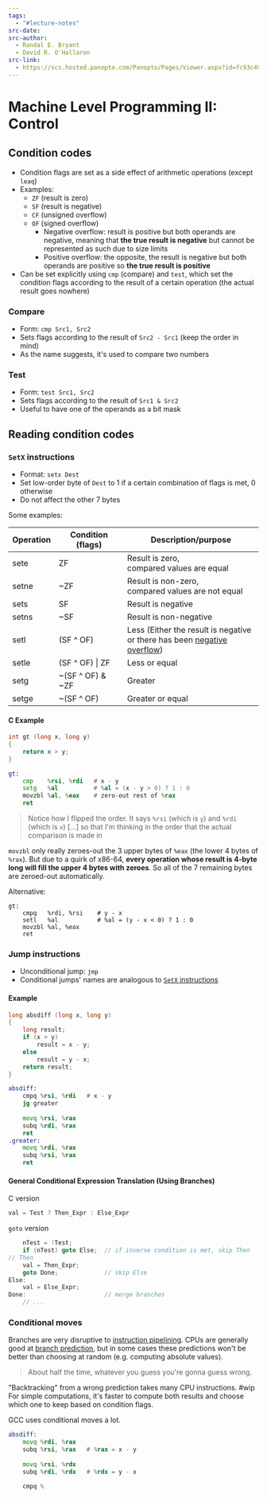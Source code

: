 ```yaml
---
tags:
  - "#lecture-notes"
src-date:
src-author:
  - Randal E. Bryant
  - David R. O'Hallaron
src-link:
  - https://scs.hosted.panopto.com/Panopto/Pages/Viewer.aspx?id=fc93c499-8fc9-4652-9a99-711058054afb
---
```

# Machine Level Programming II: Control

## Condition codes

- Condition flags are set as a side effect of arithmetic operations (except `leaq`)
- Examples:
	- `ZF` (result is zero)
	- `SF` (result is negative)
	- `CF` (unsigned overflow)
	- `OF` (signed overflow)
		- Negative overflow: result is positive but both operands are negative, meaning that **the true result is negative** but cannot be represented as such due to size limits
		- Positive overflow: the opposite, the result is negative but both operands are positive so **the true result is positive**
- Can be set explicitly using `cmp` (compare) and `test`, which set the condition flags according to the result of a certain operation (the actual result goes nowhere)

### Compare

- Form: `cmp Src1, Src2`
- Sets flags according to the result of `Src2 - Src1` (keep the order in mind)
- As the name suggests, it's used to compare two numbers

### Test

- Form: `test Src1, Src2`
- Sets flags according to the result of `Src1 & Src2`
- Useful to have one of the operands as a bit mask

## Reading condition codes

### `SetX` instructions

- Format: `setx Dest`
- Set low-order byte of `Dest` to 1 if a certain combination of flags is met, 0 otherwise
- Do not affect the other 7 bytes

Some examples:

| Operation | Condition (flags) | Description/purpose                                                                               |
| --------- | ----------------- | ------------------------------------------------------------------------------------------------- |
| sete      | ZF                | Result is zero,<br>compared values are equal                                                      |
| setne     | ~ZF               | Result is non-zero,<br>compared values are not equal                                              |
| sets      | SF                | Result is negative                                                                                |
| setns     | ~SF               | Result is non-negative                                                                            |
| setl      | (SF ^ OF)         | Less (Either the result is negative<br>or there has been [negative overflow](#Condition%20codes)) |
| setle     | (SF ^ OF) \| ZF   | Less or equal                                                                                     |
| setg      | ~(SF ^ OF) & ~ZF  | Greater                                                                                           |
| setge     | ~(SF ^ OF)        | Greater or equal                                                                                  |

#### C Example

```c
int gt (long x, long y)
{
	return x > y;
}
```

```asm
gt:
	cmp    %rsi, %rdi   # x - y
	setg   %al          # %al = (x - y > 0) ? 1 : 0
	movzbl %al, %eax    # zero-out rest of %rax
	ret
```

> Notice how I flipped the order. It says `%rsi` (which is `y`) and `%rdi` (which is `x`) [...] so that I'm thinking in the order that the actual comparison is made in

`movzbl` only really zeroes-out the 3 upper bytes of `%eax` (the lower 4 bytes of `%rax`). But due to a quirk of x86-64, **every operation whose result is 4-byte long will fill the upper 4 bytes with zeroes**. So all of the 7 remaining bytes are zeroed-out automatically.

Alternative:

```
gt:
	cmpq   %rdi, %rsi    # y - x
	setl   %al           # %al = (y - x < 0) ? 1 : 0
	movzbl %al, %eax
	ret
```

### Jump instructions

- Unconditional jump: `jmp`
- Conditional jumps' names are analogous to [`SetX` instructions](#`SetX`%20instructions)

#### Example

```c
long absdiff (long x, long y)
{
	long result;
	if (x > y)
		result = x - y;
	else
		result = y - x;
	return result;
}
```

```asm
absdiff:
	cmpq %rsi, %rdi   # x - y
	jg greater
	
	movq %rsi, %rax
	subq %rdi, %rax
	ret
.greater:
	movq %rdi, %rax
	subq %rsi, %rax
	ret
```

#### General Conditional Expression Translation (Using Branches)

C version

```c
val = Test ? Then_Expr : Else_Expr
```

`goto` version

```c
	nTest = !Test;
	if (nTest) goto Else;  // if inverse condition is met, skip Then
// Then
	val = Then_Expr;
	goto Done;             // skip Else
Else:
	val = Else_Expr;
Done:                      // merge branches
	// ...
```

### Conditional moves

Branches are very disruptive to [instruction pipelining](https://en.wikipedia.org/wiki/Instruction_pipelining). CPUs are generally good at [branch prediction](https://en.wikipedia.org/wiki/Branch_predictor), but in some cases these predictions won't be better than choosing at random (e.g. computing absolute values).

> About half the time, whatever you guess you're gonna guess wrong.

"Backtracking" from a wrong prediction takes many CPU instructions. #wip For simple computations, it's faster to compute both results and choose which one to keep based on condition flags.

GCC uses conditional moves a lot.

```asm
absdiff:
	movq %rdi, %rax
	subq %rsi, %rax   # %rax = x - y
	
	movq %rsi, %rdx
	subq %rdi, %rdx   # %rdx = y - x
	
	cmpq %
```
